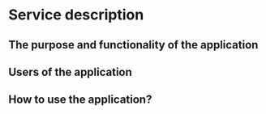 # Service description

## The purpose and functionality of the application

## Users of the application

## How to use the application?
